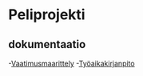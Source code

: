 # Peliprojekti

## dokumentaatio

-[Vaatimusmaarittely](https://github.com/Snakusyo/ot-harjoitustyo/blob/master/dokumentaatio/vaatimusmaarittely.md)
-[Työaikakirjanpito](https://github.com/Snakusyo/ot-harjoitustyo/blob/master/dokumentaatio/tuntikirjanpito.md)

